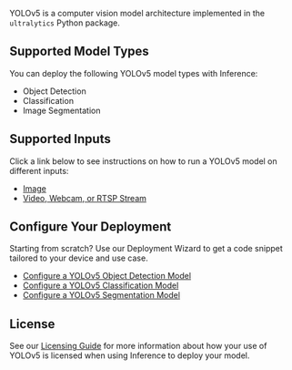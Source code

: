 YOLOv5 is a computer vision model architecture implemented in the `ultralytics` Python package.

## Supported Model Types

You can deploy the following YOLOv5 model types with Inference:

- Object Detection
- Classification
- Image Segmentation

## Supported Inputs

Click a link below to see instructions on how to run a YOLOv5 model on different inputs:

- [Image](/quickstart/run_model_on_image/)
- [Video, Webcam, or RTSP Stream](/quickstart/run_model_on_rtsp_webcam/)

## Configure Your Deployment

Starting from scratch? Use our Deployment Wizard to get a code snippet tailored to your device and use case.

- [Configure a YOLOv5 Object Detection Model](https://roboflow.github.io/deploy-setup-widget/results.html#Fine-Tuned/Object%20Detection)
- [Configure a YOLOv5 Classification Model](https://roboflow.github.io/deploy-setup-widget/results.html#Fine-Tuned/Classification)
- [Configure a YOLOv5 Segmentation Model](https://roboflow.github.io/deploy-setup-widget/results.html#Fine-Tuned/Image%20Segmentation)

## License

See our [Licensing Guide](/quickstart/licensing/) for more information about how your use of YOLOv5 is licensed when using Inference to deploy your model.